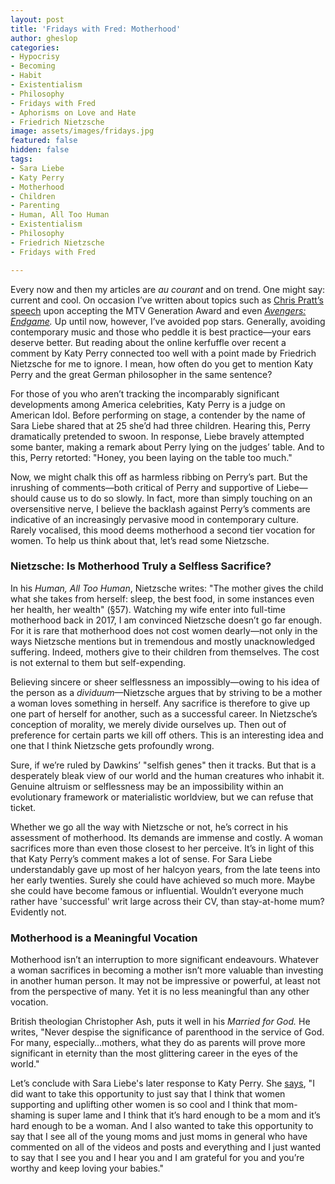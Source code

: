 ```yaml
---
layout: post
title: 'Fridays with Fred: Motherhood'
author: gheslop
categories:
- Hypocrisy
- Becoming
- Habit
- Existentialism
- Philosophy
- Fridays with Fred
- Aphorisms on Love and Hate
- Friedrich Nietzsche
image: assets/images/fridays.jpg
featured: false
hidden: false
tags:
- Sara Liebe
- Katy Perry
- Motherhood
- Children
- Parenting
- Human, All Too Human
- Existentialism
- Philosophy
- Friedrich Nietzsche
- Fridays with Fred

---
```

Every now and then my articles are _au courant_ and on trend. One might say: current and cool. On occasion I’ve written about topics such as [Chris Pratt’s speech](https://rekindle.co.za/content/chris-pratt-the-churchs-responsibility-to-the-next-generation/ "Pratt: Next Generation") upon accepting the MTV Generation Award and even [_Avengers: Endgame_](https://rekindle.co.za/content/doodle-thanos-and-abortion/ "Thanos on Abortion")_._ Up until now, however, I’ve avoided pop stars. Generally, avoiding contemporary music and those who peddle it is best practice—your ears deserve better. But reading about the online kerfuffle over recent a comment by Katy Perry connected too well with a point made by Friedrich Nietzsche for me to ignore. I mean, how often do you get to mention Katy Perry and the great German philosopher in the same sentence?

For those of you who aren’t tracking the incomparably significant developments among America celebrities, Katy Perry is a judge on American Idol. Before performing on stage, a contender by the name of Sara Liebe shared that at 25 she’d had three children. Hearing this, Perry dramatically pretended to swoon. In response, Liebe bravely attempted some banter, making a remark about Perry lying on the judges’ table. And to this, Perry retorted: "Honey, you been laying on the table too much."

Now, we might chalk this off as harmless ribbing on Perry’s part. But the inrushing of comments—both critical of Perry and supportive of Liebe—should cause us to do so slowly. In fact, more than simply touching on an oversensitive nerve, I believe the backlash against Perry’s comments are indicative of an increasingly pervasive mood in contemporary culture. Rarely vocalised, this mood deems motherhood a second tier vocation for women. To help us think about that, let’s read some Nietzsche.

### Nietzsche: Is Motherhood Truly a Selfless Sacrifice?

In his _Human, All Too Human_, Nietzsche writes: "The mother gives the child what she takes from herself: sleep, the best food, in some instances even her health, her wealth" (§57). Watching my wife enter into full-time motherhood back in 2017, I am convinced Nietzsche doesn’t go far enough. For it is rare that motherhood does not cost women dearly—not only in the ways Nietzsche mentions but in tremendous and mostly unacknowledged suffering. Indeed, mothers give to their children from themselves. The cost is not external to them but self-expending.

Believing sincere or sheer selflessness an impossibly—owing to his idea of the person as a _dividuum_—Nietzsche argues that by striving to be a mother a woman loves something in herself. Any sacrifice is therefore to give up one part of herself for another, such as a successful career. In Nietzsche’s conception of morality, we merely divide ourselves up. Then out of preference for certain parts we kill off others. This is an interesting idea and one that I think Nietzsche gets profoundly wrong.

Sure, if we’re ruled by Dawkins’ "selfish genes" then it tracks. But that is a desperately bleak view of our world and the human creatures who inhabit it. Genuine altruism or selflessness may be an impossibility within an evolutionary framework or materialistic worldview, but we can refuse that ticket.

Whether we go all the way with Nietzsche or not, he’s correct in his assessment of motherhood. Its demands are immense and costly. A woman sacrifices more than even those closest to her perceive. It’s in light of this that Katy Perry’s comment makes a lot of sense. For Sara Liebe understandably gave up most of her halcyon years, from the late teens into her early twenties. Surely she could have achieved so much more. Maybe she could have become famous or influential. Wouldn’t everyone much rather have 'successful' writ large across their CV, than stay-at-home mum? Evidently not.

### Motherhood is a Meaningful Vocation

Motherhood isn’t an interruption to more significant endeavours. Whatever a woman sacrifices in becoming a mother isn’t more valuable than investing in another human person. It may not be impressive or powerful, at least not from the perspective of many. Yet it is no less meaningful than any other vocation.

British theologian Christopher Ash, puts it well in his _Married for God._ He writes, "Never despise the significance of parenthood in the service of God. For many, especially…mothers, what they do as parents will prove more significant in eternity than the most glittering career in the eyes of the world."

Let’s conclude with Sara Liebe's later response to Katy Perry. She [says](https://www.dailywire.com/news/mom-shaming-is-super-lame-young-mother-mocked-by-katy-perry-fires-back?fbclid=IwAR3q9n6_l6HPdeeZ3PsKk5ZYhMcSHZ4tdVD8lygINjIMHDDJAjZfJ2I2Zck "TikTok Response"), "I did want to take this opportunity to just say that I think that women supporting and uplifting other women is so cool and I think that mom-shaming is super lame and I think that it’s hard enough to be a mom and it’s hard enough to be a woman. And I also wanted to take this opportunity to say that I see all of the young moms and just moms in general who have commented on all of the videos and posts and everything and I just wanted to say that I see you and I hear you and I am grateful for you and you’re worthy and keep loving your babies."